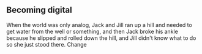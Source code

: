 ## Becoming digital

When the world was only analog, Jack and Jill ran up a hill and needed to get water from the well or something, and then Jack broke his ankle because he slipped and rolled down the hill, and Jill didn't know what to do so she just stood there. Change 

